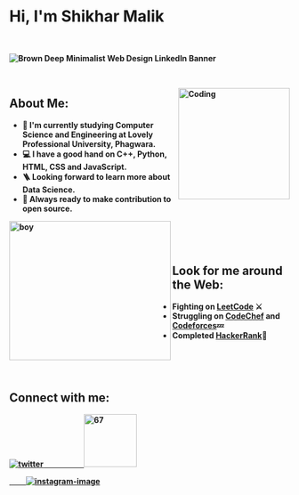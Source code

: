 # <b> Hi, I'm Shikhar Malik  
&nbsp;&nbsp;

![Brown Deep Minimalist Web Design LinkedIn Banner](https://user-images.githubusercontent.com/79395058/167137353-b99ede8a-eeff-4d29-8cf1-d2ca44f2faac.png)


&nbsp;&nbsp;
&nbsp;&nbsp;

<img alt="Coding" src="https://user-images.githubusercontent.com/22797857/90096298-b90f4b00-dd54-11ea-9a31-00ad53f8ec04.gif" align="right" height="200"/>

## <b>About Me:
- 🔅 I'm currently studying Computer Science and Engineering at Lovely Professional University, Phagwara.
- 💻 I have a good hand on C++, Python, HTML, CSS and JavaScript.
- 🪜 Looking forward to learn more about Data Science.
- 📌 Always ready to make contribution to open source.

&nbsp;
&nbsp;&nbsp;
&nbsp;
<img alt="boy" src="https://media.baamboozle.com/uploads/images/279918/1613711563_131167.gif" align ="left" height="250" width="290"/>
&nbsp;
&nbsp;
&nbsp;

&nbsp;&nbsp;
## <b>Look for me around the Web:
- Fighting on [LeetCode](https://leetcode.com/shikharmalik333/) ⚔️
- Struggling on [CodeChef](https://www.codechef.com/) and [Codeforces](https://www.codechef.com/)💤
- Completed [HackerRank](https://www.hackerrank.com/dashboard)💯
&nbsp;
&nbsp;
&nbsp;&nbsp;
  
&nbsp;&nbsp;
&nbsp;&nbsp;
&nbsp;&nbsp;

&nbsp;&nbsp;
&nbsp;
&nbsp;
&nbsp;

## Connect with me:
<a href="https://twitter.com/malikshikhar25">![twitter](https://user-images.githubusercontent.com/79395058/167778353-45cd5010-c42f-4410-abcb-8d67b06cc786.png)
 &nbsp;&nbsp;&nbsp;&nbsp;&nbsp;&nbsp;
  &nbsp;&nbsp;&nbsp;&nbsp;&nbsp;&nbsp;
&nbsp;&nbsp;&nbsp;&nbsp;&nbsp;&nbsp; <a href="https://www.linkedin.com/in/shikhar-malik-0280691b9/"><img width="95" alt="67" src="https://user-images.githubusercontent.com/79395058/167778634-84dfed5f-5364-404f-9c2a-8f6b14329a42.png">
  
 &nbsp;&nbsp;&nbsp;&nbsp;&nbsp;&nbsp;&nbsp;&nbsp;&nbsp;<a href="https://www.instagram.com/killershot007/">![instagram-image](https://user-images.githubusercontent.com/79395058/167778713-5e42573e-58db-4ca2-83b5-3ca7efb42bcd.png)

  
